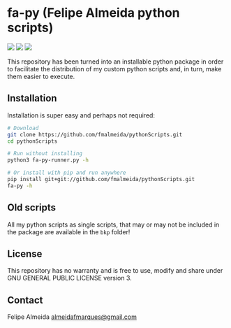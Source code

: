 # fa-py (Felipe Almeida python scripts)

[![](https://anaconda.org/falmeida/fa-py/badges/installer/conda.svg)](https://anaconda.org/falmeida/fa-py) [![](https://anaconda.org/falmeida/fa-py/badges/version.svg)](https://anaconda.org/falmeida/fa-py) [![](https://anaconda.org/falmeida/fa-py/badges/platforms.svg
)](https://anaconda.org/falmeida/fa-py)

This repository has been turned into an installable python package in order to facilitate the distribution of my custom python scripts and, in turn, make them easier to execute.

## Installation

Installation is super easy and perhaps not required:

```bash
# Download
git clone https://github.com/fmalmeida/pythonScripts.git
cd pythonScripts

# Run without installing
python3 fa-py-runner.py -h

# Or install with pip and run anywhere
pip install git+git://github.com/fmalmeida/pythonScripts.git
fa-py -h
```

## Old scripts

All my python scripts as single scripts, that may or may not be included in the package are available in the `bkp` folder!

## License

This repository has no warranty and is free to use, modify and share under GNU GENERAL PUBLIC LICENSE version 3.

## Contact

Felipe Almeida <almeidafmarques@gmail.com>
